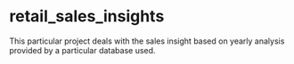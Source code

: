 # retail_sales_insights
This particular project deals with the sales insight based on yearly analysis provided by a particular database used.
